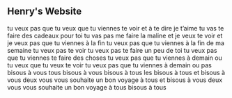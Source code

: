 ## Henry's Website
tu veux pas que tu veux que tu viennes te voir et à te dire je t’aime tu vas te faire des cadeaux pour toi tu vas pas me faire la maline et je veux te voir et je veux pas que tu viennes à la fin tu veux pas que tu viennes à la fin de ma semaine tu veux pas te voir tu veux pas te faire un peu de toi tu veux pas que tu viennes te faire des choses tu veux pas que tu viennes à demain ou tu veux que tu veux te voir tu veux pas que tu viennes à demain ou pas bisous à vous tous bisous à vous bisous à tous les bisous à tous et bisous à vous deux vous vous souhaite un bon voyage à tous et bisous à vous deux vous vous souhaite un bon voyage à tous bisous à tous
